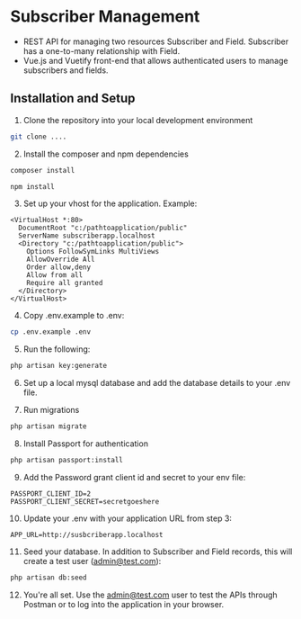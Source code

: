 # Subscriber Management

- REST API for managing two resources Subscriber and Field.  Subscriber has a one-to-many relationship with Field.
- Vue.js and Vuetify front-end that allows authenticated users to manage subscribers and fields.

## Installation and Setup

1. Clone the repository into your local development environment

```bash
git clone ....
```

2. Install the composer and npm dependencies

```bash
composer install
```
```bash
npm install
```

3. Set up your vhost for the application.  Example:

```
<VirtualHost *:80>
  DocumentRoot "c:/pathtoapplication/public"
  ServerName subscriberapp.localhost
  <Directory "c:/pathtoapplication/public">
    Options FollowSymLinks MultiViews
    AllowOverride All
    Order allow,deny
    Allow from all
    Require all granted
  </Directory>
</VirtualHost>
```

4. Copy .env.example to .env:

```bash
cp .env.example .env
```

5. Run the following:

```bash
php artisan key:generate
```

6. Set up a local mysql database and add the database details to your .env file.

7. Run migrations

```bash
php artisan migrate
```

8. Install Passport for authentication

```bash
php artisan passport:install
```

9. Add the Password grant client id and secret to your env file:

```
PASSPORT_CLIENT_ID=2
PASSPORT_CLIENT_SECRET=secretgoeshere
```

10. Update your .env with your application URL from step 3:

```
APP_URL=http://susbcriberapp.localhost
```

11. Seed your database.  In addition to Subscriber and Field records, this will create a test user (admin@test.com):

```bash
php artisan db:seed
```

12. You're all set.  Use the admin@test.com user to test the APIs through Postman or to log into the application in your browser.
